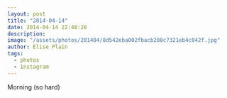 ```yaml
---
layout: post
title: "2014-04-14"
date: 2014-04-14 22:48:28
description: 
image: "/assets/photos/201404/8d542eba002fbacb208c7321eb4c042f.jpg"
author: Elise Plain
tags: 
  - photos
  - instagram
---
```


Morning (so hard)
<p></p>
